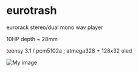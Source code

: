 eurotrash
=========

eurorack stereo/dual mono wav player 

10HP
depth ~ 28mm

teensy 3.1 / pcm5102a ; atmega328 + 128x32 oled

![My image](https://farm4.staticflickr.com/3934/15369323528_430af263f9_c.jpg)
